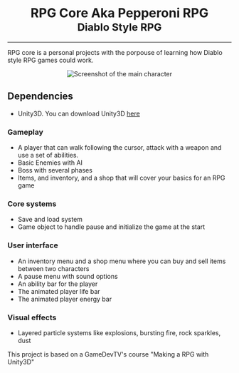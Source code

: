 <h1 align="center">
  RPG Core Aka Pepperoni RPG</br>
  <small>Diablo Style RPG</small>
</h1>

<hr>

RPG core is a personal projects with the porpouse of learning how Diablo style RPG games could work.

<p align='center'>
  <img src="https://i.imgur.com/I0Ev6iy.jpg" alt="Screenshot of the main character" />
</p>

## Dependencies ##

- Unity3D. You can download Unity3D [here](https://unity.com/)

### Gameplay ###

- A player that can walk following the cursor, attack with a weapon and use a set of abilities.
- Basic Enemies with AI
- Boss with several phases
- Items, and inventory, and a shop that will cover your basics for an RPG game

### Core systems ###

- Save and load system
- Game object to handle pause and initialize the game at the start

### User interface ###

- An inventory menu and a shop menu where you can buy and sell items between two characters
- A pause menu with sound options
- An ability bar for the player
- The animated player life bar 
- The animated player energy bar

### Visual effects ###

- Layered particle systems like explosions, bursting fire, rock sparkles, dust

This project is based on a GameDevTV's course "Making a RPG with Unity3D"
